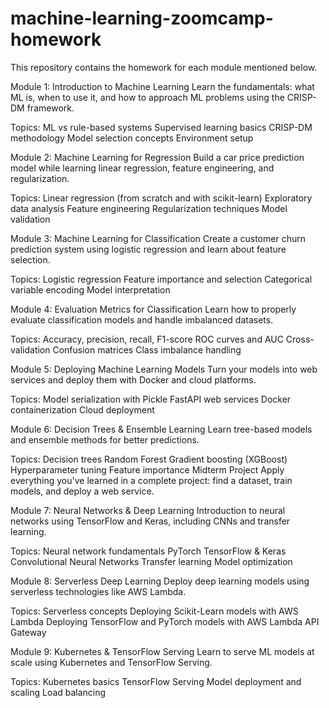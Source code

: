 # machine-learning-zoomcamp-homework

This repository contains the homework for each module mentioned below.

Module 1: Introduction to Machine Learning
Learn the fundamentals: what ML is, when to use it, and how to approach ML problems using the CRISP-DM framework.

Topics:
ML vs rule-based systems
Supervised learning basics
CRISP-DM methodology
Model selection concepts
Environment setup

Module 2: Machine Learning for Regression
Build a car price prediction model while learning linear regression, feature engineering, and regularization.

Topics:
Linear regression (from scratch and with scikit-learn)
Exploratory data analysis
Feature engineering
Regularization techniques
Model validation

Module 3: Machine Learning for Classification
Create a customer churn prediction system using logistic regression and learn about feature selection.

Topics:
Logistic regression
Feature importance and selection
Categorical variable encoding
Model interpretation

Module 4: Evaluation Metrics for Classification
Learn how to properly evaluate classification models and handle imbalanced datasets.

Topics:
Accuracy, precision, recall, F1-score
ROC curves and AUC
Cross-validation
Confusion matrices
Class imbalance handling

Module 5: Deploying Machine Learning Models
Turn your models into web services and deploy them with Docker and cloud platforms.

Topics:
Model serialization with Pickle
FastAPI web services
Docker containerization
Cloud deployment

Module 6: Decision Trees & Ensemble Learning
Learn tree-based models and ensemble methods for better predictions.

Topics:
Decision trees
Random Forest
Gradient boosting (XGBoost)
Hyperparameter tuning
Feature importance
Midterm Project
Apply everything you've learned in a complete project: find a dataset, train models, and deploy a web service.

Module 7: Neural Networks & Deep Learning
Introduction to neural networks using TensorFlow and Keras, including CNNs and transfer learning.

Topics:
Neural network fundamentals
PyTorch
TensorFlow & Keras
Convolutional Neural Networks
Transfer learning
Model optimization

Module 8: Serverless Deep Learning
Deploy deep learning models using serverless technologies like AWS Lambda.

Topics:
Serverless concepts
Deploying Scikit-Learn models with AWS Lambda
Deploying TensorFlow and PyTorch models with AWS Lambda
API Gateway

Module 9: Kubernetes & TensorFlow Serving
Learn to serve ML models at scale using Kubernetes and TensorFlow Serving.

Topics:
Kubernetes basics
TensorFlow Serving
Model deployment and scaling
Load balancing